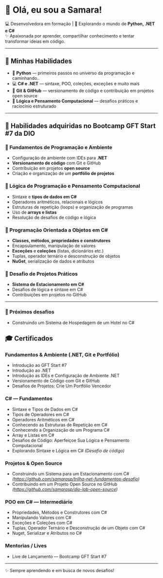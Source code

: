 # 👋 Olá, eu sou a Samara!

💻 Desenvolvedora em formação | 🚀 Explorando o mundo de **Python, .NET e C#**  
✨ Apaixonada por aprender, compartilhar conhecimento e tentar transformar ideias em código.  

---

## 🚀 Minhas Habilidades
- 🐍 **Python** — primeiros passos no universo da programação e caminhando..
- 💻 **C# e .NET** — sintaxe, POO, coleções, exceções e muito mais
- 🔧 **Git & GitHub** — versionamento de código e contribuição em projetos open source
- 🎯 **Lógica e Pensamento Computacional** — desafios práticos e raciocínio estruturado

---
## 🚀 Habilidades adquiridas no Bootcamp GFT Start #7 da DIO

### 🔹 Fundamentos de Programação e Ambiente
- Configuração de ambiente com IDEs para **.NET**
- **Versionamento de código** com Git e GitHub
- Contribuição em projetos **open source**
- Criação e organização de um **portfólio de projetos**

### 🔹 Lógica de Programação e Pensamento Computacional
- Sintaxe e **tipos de dados em C#**
- Operadores aritméticos, relacionais e lógicos
- Estruturas de repetição (loops) e organização de programas
- Uso de **arrays e listas**
- Resolução de desafios de código e lógica

### 🔹 Programação Orientada a Objetos em C#
- **Classes, métodos, propriedades e construtores**
- Encapsulamento, manipulação de valores
- **Exceções** e **coleções** (listas, dicionários etc.)
- Tuplas, operador ternário e desconstrução de objetos
- **NuGet**, serialização de dados e atributos

### 🔹 Desafio de Projetos Práticos
- **Sistema de Estacionamento em C#**
- Desafios de lógica e sintaxe em C#
- Contribuições em projetos no GitHub

---

### 🎯 Próximos desafios
- Construindo um Sistema de Hospedagem de um Hotel no C#

## 🎓 Certificados

### Fundamentos & Ambiente (.NET, Git e Portfólio)
- Introdução ao GFT Start #7  
- Introdução ao .NET  
- Introdução as IDEs e Configuração de Ambiente .NET  
- Versionamento de Código com Git e GitHub  
- Desafios de Projetos: Crie Um Portfólio Vencedor  

### C# — Fundamentos
- Sintaxe e Tipos de Dados em C#  
- Tipos de Operadores em C#  
- Operadores Aritméticos em C#  
- Conhecendo as Estruturas de Repetição em C#  
- Conhecendo a Organização de um Programa C#  
- Array e Listas em C#  
- Desafios de Código: Aperfeiçoe Sua Lógica e Pensamento Computacional  
- Explorando Sintaxe e Lógica em C# *(Desafio de código)*

### Projetos & Open Source
- Construindo um Sistema para um Estacionamento com C# *(https://github.com/samarasp/trilha-net-fundamentos-desafio)*  
- Contribuindo em um Projeto Open Source no GitHub *(https://github.com/samarasp/dio-lab-open-source)*

### POO em C# — Intermediário
- Propriedades, Métodos e Construtores com C#  
- Manipulando Valores com C#  
- Exceções e Coleções com C#  
- Tuplas, Operador Ternário e Desconstrução de um Objeto com C#  
- Nuget, Serializar e Atributos no C#  

### Mentorias / Lives
- Live de Lançamento — Bootcamp GFT Start #7

---

✨ Sempre aprendendo e em busca de novos desafios!

